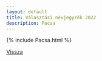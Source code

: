 ```yaml
---
layout: default
title: Választási névjegyzék 2022
description: Pacsa
---
```


{% include Pacsa.html %}

[Vissza](./)